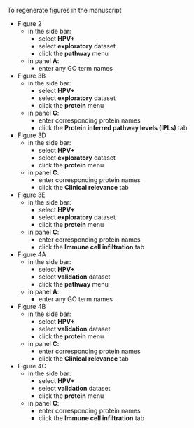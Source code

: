 To regenerate figures in the manuscript

- Figure 2
  - in the side bar:
    - select __HPV+__
    - select __exploratory__ dataset
    - click the __pathway__ menu
  - in panel __A__:
    - enter any GO term names
- Figure 3B
  - in the side bar:
    - select __HPV+__
    - select __exploratory__ dataset
    - click the __protein__ menu
  - in panel __C__:
    - enter corresponding protein names
    - click the __Protein inferred pathway levels (IPLs)__ tab
- Figure 3D
  - in the side bar:
    - select __HPV+__
    - select __exploratory__ dataset
    - click the __protein__ menu
  - in panel __C__:
    - enter corresponding protein names
    - click the __Clinical relevance__ tab
- Figure 3E
  - in the side bar:
    - select __HPV+__
    - select __exploratory__ dataset
    - click the __protein__ menu
  - in panel __C__:
    - enter corresponding protein names
    - click the __Immune cell infiltration__ tab
- Figure 4A
  - in the side bar:
    - select __HPV+__
    - select __validation__ dataset
    - click the __pathway__ menu
  - in panel __A__:
    - enter any GO term names
- Figure 4B
  - in the side bar:
    - select __HPV+__
    - select __validation__ dataset
    - click the __protein__ menu
  - in panel __C__:
    - enter corresponding protein names
    - click the __Clinical relevance__ tab
- Figure 4C
  - in the side bar:
    - select __HPV+__
    - select __validation__ dataset
    - click the __protein__ menu
  - in panel __C__:
    - enter corresponding protein names
    - click the __Immune cell infiltration__ tab

